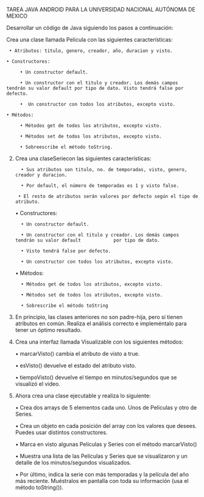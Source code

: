 TAREA JAVA ANDROID PARA LA UNIVERSIDAD NACIONAL AUTÓNOMA DE MEXICO


Desarrollar un código de Java siguiendo los pasos a continuación:

Crea una clase llamada Pelicula con las siguientes características:

     • Atributos: titulo, genero, creador, año, duracion y visto.

    • Constructores:

         • Un constructor default.

         • Un constructor con el titulo y creador. Los demás campos tendrán su valor default por tipo de dato. Visto tendrá false por defecto.

         •	Un constructor con todos los atributos, excepto visto.

    • Métodos:

         • Métodos get de todos los atributos, excepto visto.

         • Métodos set de todos los atributos, excepto visto.

         • Sobreescribe el método toString.


2. Crea una claseSeriecon las siguientes características:

         • Sus atributos son titulo, no. de temporadas, visto, genero, creador y duracion.

         • Por default, el número de temporadas es 1 y visto false.

        • El resto de atributos serán valores por defecto según el tipo de atributo. 

     • Constructores:

         • Un constructor default.

         • Un constructor con el titulo y creador. Los demás campos tendrán su valor default            por tipo de dato.

         • Visto tendrá false por defecto.

         • Un constructor con todos los atributos, excepto visto.

     • Métodos:

         • Métodos get de todos los atributos, excepto visto.

         • Métodos set de todos los atributos, excepto visto.

         • Sobrescribe el método toString


3. En principio, las clases anteriores no son padre-hija, pero sí tienen atributos en común.     Realiza el análisis correcto e impleméntalo para tener un óptimo resultado.


4. Crea una interfaz llamada Visualizable con los siguientes métodos:

     • marcarVisto() cambia el atributo de visto a true.

     • esVisto() devuelve el estado del atributo visto.

     • tiempoVisto() devuelve el tiempo en minutos/segundos que se visualizó el video.


5. Ahora crea una clase ejecutable y realiza lo siguiente:

     • Crea dos arrays de 5 elementos cada uno. Unos de Peliculas y otro de Series.

     • Crea un objeto en cada posición del array con los valores que desees. Puedes usar          distintos constructores.

     • Marca en visto algunas Películas y Series con el método marcarVisto()

     • Muestra una lista de las Películas y Series que se visualizaron y un detalle de los               minutos/segundos visualizados.

     • Por último, indica la serie con más temporadas y la película del año más reciente.            Muéstralos en pantalla con toda su información (usa el método toString()).

